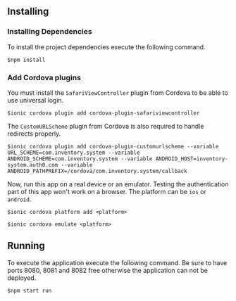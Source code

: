 ## Installing

### Installing Dependencies

To install the project dependencies execute the following command.

```
$npm install
```
### Add Cordova plugins

You must install the `SafariViewController` plugin from Cordova to be able to use universal login. 

```
$ionic cordova plugin add cordova-plugin-safariviewcontroller
```

The `CustomURLScheme` plugin from Cordova is also required to handle redirects properly. 

```
$ionic cordova plugin add cordova-plugin-customurlscheme --variable URL_SCHEME=com.inventory.system --variable ANDROID_SCHEME=com.inventory.system --variable ANDROID_HOST=inventory-system.auth0.com --variable ANDROID_PATHPREFIX=/cordova/com.inventory.system/callback
```
Now, run this app on a real device or an emulator. Testing the authentication part of this app won't work on a browser. The platform can be `ios` or `android`.

```
$ionic cordova platform add <platform>
```

```
$ionic cordova emulate <platform>
```
## Running

To execute the application execute the following command. Be sure to have ports 8080, 8081 and 8082 free otherwise the application can not be deployed.

```
$npm start run
```